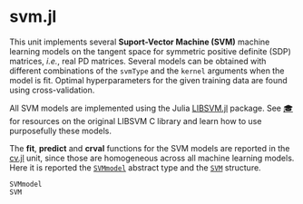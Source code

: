 # svm.jl

This unit implements several **Suport-Vector Machine (SVM)**
machine learning models on the tangent space for symmetric positive definite
(SDP) matrices, *i.e.*, real PD matrices.
Several models can be obtained with different combinations of the `svmType` and the `kernel` arguments when the model is fit.
Optimal hyperparameters for the given training data
are found using cross-validation.

All SVM models are implemented using the Julia
[LIBSVM.jl](https://github.com/mpastell/LIBSVM.jl) package.
See [🎓](@ref) for resources on the original LIBSVM C library and learn
how to use purposefully these models.

The **fit**, **predict** and **crval** functions for the SVM models are
reported in the [cv.jl](@ref) unit, since those are homogeneous across all
machine learning models. Here it is reported the [`SVMmodel`](@ref)
abstract type and the [`SVM`](@ref) structure.

```@docs
SVMmodel
SVM
```
